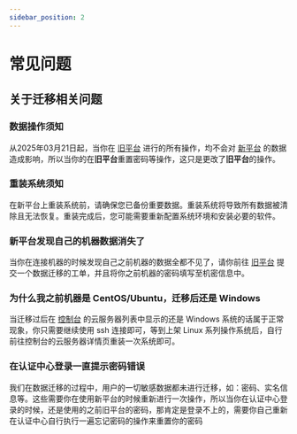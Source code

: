 ```yaml
---
sidebar_position: 2
---
```


# 常见问题

## 关于迁移相关问题

### 数据操作须知
从2025年03月21日起，当你在 [旧平台](https://www3.opticalvm.com) 进行的所有操作，均不会对 [新平台](https://www.opticalvm.com) 的数据造成影响，所以当你的在**旧平台**重置密码等操作，这只是更改了**旧平台**的操作。

### 重装系统须知
在新平台上重装系统前，请确保您已备份重要数据。重装系统将导致所有数据被清除且无法恢复。重装完成后，您可能需要重新配置系统环境和安装必要的软件。

### 新平台发现自己的机器数据消失了
当你在连接机器的时候发现自己之前机器的数据全都不见了，请你前往 [旧平台](https://www3.opticalvm.com) 提交一个数据迁移的工单，并且将你之前机器的密码填写至机密信息中。

### 为什么我之前机器是 CentOS/Ubuntu，迁移后还是 Windows
当迁移过后在 [控制台](https://dash.opticalvm.com) 的云服务器列表中显示的还是 Windows 系统的话属于正常现象，你只需要继续使用 ssh 连接即可，等到上架 Linux 系列操作系统后，自行前往控制台的云服务器详情页重装一次系统即可。

### 在认证中心登录一直提示密码错误
我们在数据迁移的过程中，用户的一切敏感数据都未进行迁移，如：密码、实名信息等。这些需要你在使用新平台的时候重新进行一次操作，所以当你在认证中心登录的时候，还是使用的之前旧平台的密码，那肯定是登录不上的，需要你自己重新在认证中心自行执行一遍忘记密码的操作来重置你的密码